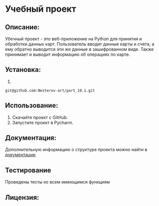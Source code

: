 # Учебный проект

## Описание:
Убечный проект - это веб-приложение на Python для принятия и обработки данных карт. Пользователь вводит данные карты и счета, а ему обратно выводится эти же данные в зашифрованном виде. Также принимает и выводит информацию об операциях по карте.

## Установка:
1. 
```
git@github.com:Nesterov-art/part_10.1.git
```

## Использование:

1. Скачайте проект с GitHub.
2. Запустите проект в Pycharm.

## Документация:
Дополнительную информацию о структуре проекта можно найти в [документации](README.md).

## Тестирование
Проведены тесты ко всем имеющимся функциям

## Лицензия: